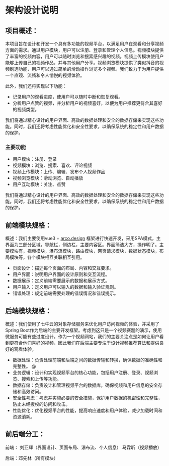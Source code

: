 # 架构设计说明

## 项目概述：

本项目旨在设计和开发一个具有多功能的视频平台，以满足用户在观看和分享视频方面的需求。通过用户模块，用户可以注册、登录和管理个人信息。视频模块提供了丰富的视频内容，用户可以随时浏览和搜索感兴趣的视频。视频上传模块使用户能够上传自己的视频作品，并与其他用户分享。视频浏览模块提供了类似抖音的视频刷选功能，用户可以通过简单的滑动操作浏览多个视频。我们致力于为用户提供一个直观、流畅和令人愉悦的视频体验。

此外，我们还将实现以下功能：

- 记录用户的观看进度，使用户可以随时中断和恢复观看。
- 分析用户点赞的视频，并分析用户的视频喜好，以便为用户推荐更符合其喜好的视频类型。

我们将通过精心设计的用户界面、高效的数据处理和安全的数据存储来实现这些功能。同时，我们还将考虑性能优化和安全性要求，以确保系统的稳定性和用户数据的保护。

### 主要功能

- 用户模块：注册、登录
- 视频模块：浏览、搜索、喜欢、评论视频
- 视频上传模块：上传、编辑、发布个人视频作品
- 视频浏览模块：滑动浏览、自动播放
- 用户互动模块：关注、点赞

我们将通过精心设计的用户界面、高效的数据处理和安全的数据存储来实现这些功能。同时，我们还将考虑性能优化和安全性要求，以确保系统的稳定性和用户数据的保护。

## 前端模块规格：

概述：我们主要使用vue3 + [arco.design](http://arco.design) 框架进行快速开发，采用SPA模式，主界面为三部分区域，导航栏，侧边栏，主要内容区。界面简洁大方，操作明了。主要模块有，视频模块，瀑布流模块，路由模块，网页请求模块，数据状态模块，布局模块等，各个模块相互关联相互引用。

- 页面设计：描述每个页面的布局、内容和交互要求。
- 用户界面：说明用户界面的设计原则和交互流程。
- 数据展示：定义前端需要展示的数据和展示方式。
- 用户输入：定义用户可以输入的数据和输入验证规则。
- 错误处理：规定前端需要处理的错误情况和错误提示。

## 后端模块规格：

概述：我们使用了七牛云的对象存储服务来优化用户访问视频的体验，并采用了Spring Boot作为后端的主要开发框架。考虑到这只是一个视频赛题的演示，使用微服务可能有些过度设计。作为一个视频网站，我们的主要关注点是如何让用户看到更符合他们喜好的视频，因此我们在后端主要专注于设计视频推荐算法和提供良好的观看体验。

- 数据处理：负责处理前端和后端之间的数据传输和转换，确保数据的准确性和完整性。 @
- 业务逻辑：设计和实现视频平台的核心功能，包括用户注册、登录、视频浏览、搜索和上传等功能。
- 数据存储：负责设计和管理视频平台的数据库，确保视频和用户信息的安全存储和高效访问。
- 安全性考虑：考虑并实施必要的安全措施，保护用户数据的机密性和完整性，防止未经授权的访问和攻击。
- 性能优化：优化视频平台的性能，提高响应速度和用户体验，减少加载时间和资源消耗。

## 前后端分工：

前端： 刘亚辉（界面设计、页面布局、瀑布流、个人信息） 马霖昕（视频播放）

后端：邓先林（所有模块）

